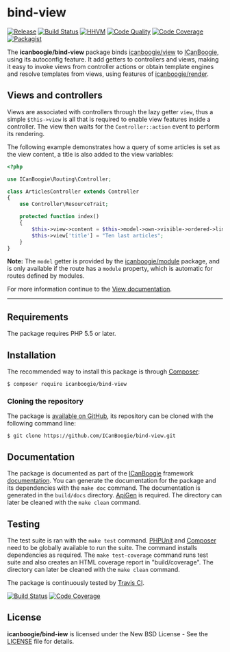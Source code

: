 # bind-view

[![Release](https://img.shields.io/packagist/v/icanboogie/bind-view.svg)](https://packagist.org/packages/icanboogie/bind-view)
[![Build Status](https://img.shields.io/travis/ICanBoogie/bind-view/master.svg)](http://travis-ci.org/ICanBoogie/bind-view)
[![HHVM](https://img.shields.io/hhvm/icanboogie/bind-view.svg)](http://hhvm.h4cc.de/package/icanboogie/bind-view)
[![Code Quality](https://img.shields.io/scrutinizer/g/ICanBoogie/bind-view/master.svg)](https://scrutinizer-ci.com/g/ICanBoogie/bind-view)
[![Code Coverage](https://img.shields.io/coveralls/ICanBoogie/bind-view/master.svg)](https://coveralls.io/r/ICanBoogie/bind-view)
[![Packagist](https://img.shields.io/packagist/dt/icanboogie/bind-view.svg)](https://packagist.org/packages/icanboogie/bind-view)

The **icanboogie/bind-view** package binds [icanboogie/view][] to [ICanBoogie][], using its
autoconfig feature. It add getters to controllers and views, making it easy to invoke views from
controller actions or obtain template engines and resolve templates from views, using features
of [icanboogie/render][].





## Views and controllers

Views are associated with controllers through the lazy getter `view`, thus a simple `$this->view`
is all that is required to enable view features inside a controller. The view then waits for
the `Controller::action` event to perform its rendering.

The following example demonstrates how a query of some articles is set as the view content,
a title is also added to the view variables:

```php
<?php

use ICanBoogie\Routing\Controller;

class ArticlesController extends Controller
{
	use Controller\ResourceTrait;

	protected function index()
	{
		$this->view->content = $this->model->own->visible->ordered->limit(10);
		$this->view['title'] = "Ten last articles";
	}
}
```

**Note:** The `model` getter is provided by the [icanboogie/module][] package, and is only
available if the route has a `module` property, which is automatic for routes defined by modules.

For more information continue to the [View documentation](https://github.com/ICanBoogie/View#views-and-controllers).





----------





## Requirements

The package requires PHP 5.5 or later.





## Installation

The recommended way to install this package is through [Composer](http://getcomposer.org/):

```
$ composer require icanboogie/bind-view
```





### Cloning the repository

The package is [available on GitHub](https://github.com/ICanBoogie/bind-view), its repository can be
cloned with the following command line:

	$ git clone https://github.com/ICanBoogie/bind-view.git





## Documentation

The package is documented as part of the [ICanBoogie][] framework
[documentation](http://icanboogie.org/docs/). You can generate the documentation for the package and its dependencies with the `make doc` command. The documentation is generated in the `build/docs` directory. [ApiGen](http://apigen.org/) is required. The directory can later be cleaned with the `make clean` command.





## Testing

The test suite is ran with the `make test` command. [PHPUnit](https://phpunit.de/) and [Composer](http://getcomposer.org/) need to be globally available to run the suite. The command installs dependencies as required. The `make test-coverage` command runs test suite and also creates an HTML coverage report in "build/coverage". The directory can later be cleaned with the `make clean` command.

The package is continuously tested by [Travis CI](http://about.travis-ci.org/).

[![Build Status](https://img.shields.io/travis/ICanBoogie/bind-view/master.svg)](https://travis-ci.org/ICanBoogie/bind-view)
[![Code Coverage](https://img.shields.io/coveralls/ICanBoogie/bind-view/master.svg)](https://coveralls.io/r/ICanBoogie/bind-view)





## License

**icanboogie/bind-iew** is licensed under the New BSD License - See the [LICENSE](LICENSE) file for details.





[icanboogie/module]: https://github.com/ICanBoogie/Module
[icanboogie/render]: https://github.com/ICanBoogie/Render
[icanboogie/view]: https://github.com/ICanBoogie/View
[ICanBoogie]: https://github.com/ICanBoogie/ICanBoogie
